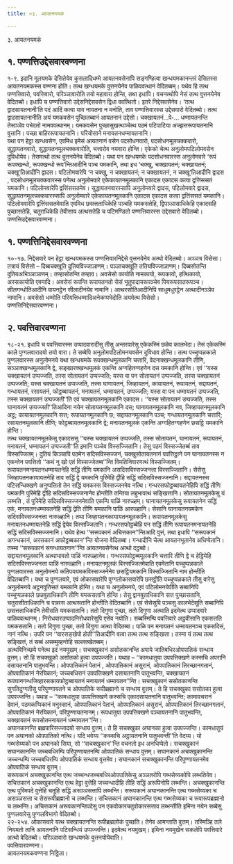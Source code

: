 ```yaml
---
title: ०३. आयतनयमकं

---
```

३. आयतनयमकं  


## १. पण्णत्तिउद्देसवारवण्णना

१-९. इदानि मूलयमके देसितेयेव कुसलादिधम्मे आयतनवसेनापि सङ्गण्हित्वा खन्धयमकानन्तरं देसितस्स आयतनयमकस्स वण्णना होति। तत्थ खन्धयमके वुत्तनयेनेव पाळिववत्थानं वेदितब्बम्। यथेव हि तत्थ पण्णत्तिवारो, पवत्तिवारो, परिञ्ञावारोति तयो महावारा होन्ति, तथा इधापि। वचनत्थोपि नेसं तत्थ वुत्तनयेनेव वेदितब्बो। इधापि च पण्णत्तिवारो उद्देसनिद्देसवसेन द्विधा ववत्थितो। इतरे निद्देसवसेनेव। ‘तत्थ द्वादसायतनानी’ति पदं आदिं कत्वा याव नायतना न मनोति, ताव पण्णत्तिवारस्स उद्देसवारो वेदितब्बो। तत्थ द्वादसायतनानीति अयं यमकवसेन पुच्छितब्बानं आयतनानं उद्देसो। चक्खायतनं…पे॰… धम्मायतनन्ति तेसञ्ञेव पभेदतो नामववत्थानम्। यमकवसेन पुच्छासुखत्थञ्चेत्थ पठमं पटिपाटिया अज्झत्तरूपायतनानि वुत्तानि। पच्छा बाहिररूपायतनानि। परियोसाने मनायतनधम्मायतनानि।  
यथा पन हेट्ठा खन्धवसेन, एवमिध इमेसं आयतनानं वसेन पदसोधनवारो, पदसोधनमूलचक्कवारो, सुद्धायतनवारो, सुद्धायतनमूलचक्कवारोति, चत्तारोव नयवारा होन्ति। एकेको चेत्थ अनुलोमपटिलोमवसेन दुविधोयेव। तेसमत्थो तत्थ वुत्तनयेनेव वेदितब्बो। यथा पन खन्धयमके पदसोधनवारस्स अनुलोमवारे ‘रूपं रूपक्खन्धो, रूपक्खन्धो रूप’न्तिआदीनि पञ्च यमकानि, तथा इध ‘चक्खु, चक्खायतनं; चक्खायतनं; चक्खू’तिआदीनि द्वादस। पटिलोमवारेपि ‘न चक्खु, न चक्खायतनं; न चक्खायतनं, न चक्खू’तिआदीनि द्वादस , पदसोधनमूलचक्कवारस्स पनेत्थ अनुलोमवारे एकेकायतनमूलकानि एकादस एकादस कत्वा द्वत्तिंससतं यमकानि। पटिलोमवारेपि द्वत्तिंससतमेव। सुद्धायतनवारस्सापि अनुलोमवारे द्वादस, पटिलोमवारे द्वादस, सुद्धायतनमूलचक्कवारस्सापि अनुलोमवारे एकेकायतनमूलकानि एकादस एकादस कत्वा द्वत्तिंससतं यमकानि। पटिलोमवारेपि द्वत्तिंससतमेवाति एवमिध छसत्तताधिकेहि पञ्चहि यमकसतेहि, द्विपञ्ञासाधिकेहि एकादसहि पुच्छासतेहि, चतुराधिकेहि तेवीसाय अत्थसतेहि च पटिमण्डितो पण्णत्तिवारस्स उद्देसवारो वेदितब्बो।  
पण्णत्तिउद्देसवारवण्णना।  


## १. पण्णत्तिनिद्देसवारवण्णना

१०-१७. निद्देसवारे पन हेट्ठा खन्धयमकस्स पण्णत्तिवारनिद्देसे वुत्तनयेनेव अत्थो वेदितब्बो। अञ्ञत्र विसेसा। तत्रायं विसेसो – दिब्बचक्खूति दुतियविज्जाञाणम्। पञ्ञाचक्खूति ततियविज्जाञाणम्। दिब्बसोतन्ति दुतियअभिञ्ञाञाणम्। तण्हासोतन्ति तण्हाव। अवसेसो कायोति नामकायो, रूपकायो, हत्थिकायो, अस्सकायोति एवमादि। अवसेसं रूपन्ति रूपायतनतो सेसं भूतुपादायरूपञ्चेव पियरूपसातरूपञ्च। सीलगन्धोतिआदीनि वायनट्ठेन सीलादीनंयेव नामानि। अत्थरसोतिआदीनिपि साधुमधुरट्ठेन अत्थादीनञ्ञेव नामानि। अवसेसो धम्मोति परियत्तिधम्मादिअनेकप्पभेदोति अयमेत्थ विसेसो।  
पण्णत्तिनिद्देसवारवण्णना।  


## २. पवत्तिवारवण्णना

१८-२१. इधापि च पवत्तिवारस्स उप्पादवारादीसु तीसु अन्तरवारेसु एकेकस्मिं छळेव कालभेदा। तेसं एकेकस्मिं काले पुग्गलवारादयो तयो वारा। ते सब्बेपि अनुलोमपटिलोमनयवसेन दुविधाव होन्ति। तत्थ पच्चुप्पन्नकाले पुग्गलवारस्स अनुलोमनये यथा खन्धयमके रूपक्खन्धमूलकानि चत्तारि, वेदनाक्खन्धमूलकानि तीणि, सञ्ञाक्खन्धमूलकानि द्वे, सङ्खारक्खन्धमूलकं एकन्ति अग्गहितग्गहणेन दस यमकानि होन्ति। एवं ‘‘यस्स चक्खायतनं उप्पज्जति, तस्स सोतायतनं उप्पज्जति; यस्स वा पन सोतायतनं उप्पज्जति, तस्स चक्खायतनं उप्पज्जति; यस्स चक्खायतनं उप्पज्जति, तस्स घाणायतनं, जिव्हायतनं, कायायतनं, रूपायतनं, सद्दायतनं, गन्धायतनं, रसायतनं, फोट्ठब्बायतनं, मनायतनं, धम्मायतनं, उप्पज्जति; यस्स वा पन धम्मायतनं उप्पज्जति, तस्स चक्खायतनं उप्पज्जती’’ति एवं चक्खायतनमूलकानि एकादस। ‘‘यस्स सोतायतनं उप्पज्जति, तस्स घानायतनं उप्पज्जती’’तिआदिना नयेन सोतायतनमूलकानि दस; घानायतनमूलकानि नव, जिव्हायतनमूलकानि अट्ठ; कायायतनमूलकानि सत्त; रूपायतनमूलकानि छ; सद्दायतनमूलकानि पञ्च; गन्धायतनमूलकानि चत्तारि; रसायतनमूलकानि तीणि; फोट्ठब्बायतनमूलकानि द्वे; मनायतनमूलकं एकन्ति अग्गहितग्गहणेन छसट्ठि यमकानि होन्ति।  
तत्थ चक्खायतनमूलकेसु एकादससु ‘‘यस्स चक्खायतनं उप्पज्जति, तस्स सोतायतनं, घानायतनं, रूपायतनं, मनायतनं, धम्मायतनं उप्पज्जती’’ति इमानि पञ्चेव विस्सज्जितानि। तेसु पठमं विस्सज्जेतब्बं ताव विस्सज्जितम्। दुतियं किञ्चापि पठमेन सदिसविस्सज्जनं, चक्खुसोतायतनानं पवत्तिट्ठाने पन घानायतनस्स न एकन्तेन पवत्तितो ‘‘कथं नु खो एतं विस्सज्जेतब्ब’’न्ति विमतिनिवारणत्थं विस्सज्जितम्। रूपायतनमनायतनधम्मायतनेहि सद्धिं तीणि यमकानि असदिसविस्सज्जनत्ता विस्सज्जितानि। सेसेसु जिव्हायतनकायायतनेहि ताव सद्धिं द्वे यमकानि पुरिमेहि द्वीहि सद्धिं सदिसविस्सज्जनानि। सद्दायतनस्स पटिसन्धिक्खणे अनुप्पत्तितो तेन सद्धिं यमकस्स विस्सज्जनमेव नत्थि। गन्धरसफोट्ठब्बायतनेहिपि सद्धिं तीणि यमकानि पुरिमेहि द्वीहि सदिसविस्सज्जनानेव होन्तीति तन्तिया लहुभावत्थं सङ्खित्तानि। सोतायतनमूलकेसु यं लब्भति , तं पुरिमेहि सदिसविस्सज्जनमेवाति एकम्पि पाळिं नारुळ्हम्। घानायतनमूलकेसु रूपायतनेन सद्धिं एकं, मनायतनधम्मायतनेहि सद्धिं द्वेति तीणि यमकानि पाळिं आरुळ्हानि। सेसानि घानायतनयमकेन सदिसविस्सज्जनत्ता नारुळ्हानि। तथा जिव्हायतनकायायतनमूलकानि। रूपायतनमूलकेसु मनायतनधम्मायतनेहि सद्धिं द्वेयेव विस्सज्जितानि। गन्धरसफोट्ठब्बेहि पन सद्धिं तीणि रूपायतनमनायतनेहि सद्धिं सदिसविस्सज्जनानि। यथेव हेत्थ ‘‘सरूपकानं अचित्तकान’’न्तिआदि वुत्तं, तथा इधापि ‘‘सरूपकानं अगन्धकानं, अरसकानं अफोट्ठब्बकान’’न्ति योजना वेदितब्बा। गन्धादीनि चेत्थ आयतनभूतानेव अधिप्पेतानि। तस्मा ‘‘सरूपकानं सगन्धायतनान’’न्ति आयतनवसेनेत्थ अत्थो दट्ठब्बो।  
सद्दायतनमूलकानि अत्थाभावतो पाळिं नारुळ्हानेव। गन्धरसफोट्ठब्बमूलकानि चत्तारि तीणि द्वे च हेट्ठिमेहि सदिसविस्सज्जनत्ता पाळिं नारुळ्हानि। मनायतनमूलकं विस्सज्जितमेवाति एवमेतानि पच्चुप्पन्नकाले पुग्गलवारस्स अनुलोमनये कतिपययमकविस्सज्जनेनेव छसट्ठियमकानि विस्सज्जितानि नाम होन्तीति वेदितब्बानि। यथा च पुग्गलवारे, एवं ओकासवारेपि पुग्गलोकासवारेपि छसट्ठीति पच्चुप्पन्नकाले तीसु वारेसु अनुलोमनये अट्ठनवुतिसतं यमकानि होन्ति। यथा च अनुलोमनये, एवं पटिलोमनयेपीति सब्बानिपि पच्चुप्पन्नकाले छन्नवुताधिकानि तीणि यमकसतानि होन्ति। तेसु द्वानवुताधिकानि सत्त पुच्छासतानि, चतुरासीताधिकानि च पन्नरस अत्थसतानि होन्तीति वेदितब्बानि। एवं सेसेसुपि पञ्चसु कालभेदेसूति सब्बानिपि छसत्तताधिकानि तेवीसति यमकसतानि। ततो दिगुणा पुच्छा, ततो दिगुणा अत्थाति इदमेत्थ उप्पादवारे पाळिववत्थानम्। निरोधवारउप्पादनिरोधवारेसुपि एसेव नयोति। सब्बस्मिम्पि पवत्तिवारे अट्ठवीसानि एकसत्तति यमकसतानि। ततो दिगुणा पुच्छा, ततो दिगुणा अत्था वेदितब्बा। पाळि पन मनायतनं धम्मायतनञ्च एकसदिसं, नानं नत्थि। उपरि पन ‘‘वारसङ्खेपो होती’’तिआदीनि वत्वा तत्थ तत्थ सङ्खित्ता। तस्मा यं तत्थ तत्थ सङ्खित्तं, तं सब्बं असम्मुय्हन्तेहि सल्लक्खेतब्बम्।  
अत्थविनिच्छये पनेत्थ इदं नयमुखम्। सचक्खुकानं असोतकानन्ति अपाये जातिबधिरओपपातिकं सन्धाय वुत्तम्। सो हि सचक्खुको असोतको हुत्वा उपपज्जति। यथाह – ‘‘कामधातुया उपपत्तिक्खणे कस्सचि अपरानि दसायतनानि पातुभवन्ति। ओपपातिकानं पेतानं , ओपपातिकानं असुरानं, ओपपातिकानं तिरच्छानगतानं, ओपपातिकानं नेरयिकानं; जच्चबधिरानं उपपत्तिक्खणे दसायतनानि पातुभवन्ति, चक्खायतनं रूपघानगन्धजिव्हारसकायफोट्ठब्बायतनं मनायतनं धम्मायतन’’न्ति। सचक्खुकानं ससोतकानन्ति सुगतिदुग्गतीसु परिपुण्णायतने च ओपपातिके रूपीब्रह्मानो च सन्धाय वुत्तम्। ते हि सचक्खुका ससोतका हुत्वा उपपज्जन्ति। यथाह – ‘‘कामधातुया उपपत्तिक्खणे कस्सचि एकादसायतनानि पातुभवन्ति; कामावचरानं देवानं, पठमकप्पिकानं मनुस्सानं, ओपपातिकानं पेतानं, ओपपातिकानं असुरानं, ओपपातिकानं तिरच्छानगतानं, ओपपातिकानं नेरयिकानं, परिपुण्णायतनानम्। रूपधातुया उपपत्तिक्खणे पञ्चायतनानि पातुभवन्ति, चक्खायतनं रूपसोतमनायतनं धम्मायतन’’न्ति।  
अघानकानन्ति ब्रह्मपारिसज्जादयो सन्धाय वुत्तम्। ते हि सचक्खुका अघानका हुत्वा उपपज्जन्ति। कामधातुयं पन अघानको ओपपातिको नत्थि। यदि भवेय्य ‘‘कस्सचि अट्ठायतनानि पातुभवन्ती’’ति वेदय्य। यो गब्भसेय्यको पन अघानको सिया, सो ‘‘सचक्खुकान’’न्ति वचनतो इध अनधिप्पेतो। सचक्खुकानं सघानकानन्ति जच्चबधिरम्पि परिपुण्णायतनम्पि ओपपातिकं सन्धाय वुत्तम्। सघानकानं अचक्खुकानन्ति जच्चन्धम्पि जच्चबधिरम्पि ओपपातिकं सन्धाय वुत्तमेव। सघानकानं सचक्खुकानन्ति परिपुण्णायतनमेव ओपपातिकं सन्धाय वुत्तम्।  
सरूपकानं अचक्खुकानन्ति एत्थ जच्चन्धजच्चबधिरओपपातिकेसु अञ्ञतरोपि गब्भसेय्यकोपि लब्भतियेव। सचित्तकानं अचक्खुकानन्ति एत्थ हेट्ठा वुत्तेहि जच्चन्धादीहि तीहि सद्धिं अरूपिनोपि लब्भन्ति। अचक्खुकानन्ति एत्थ पुरिमपदे वुत्तेहि चतूहि सद्धिं असञ्ञसत्तापि लब्भन्ति। सरूपकानं अघानकानन्ति एत्थ गब्भसेय्यका च असञ्ञसत्ता च सेसरूपीब्रह्मानो च लब्भन्ति। सचित्तकानं अघानकानन्ति एत्थ गब्भसेय्यका च रूपारूपब्रह्मानो च लब्भन्ति। अचित्तकानं अरूपकानन्तिपदेसु पन एकवोकारचतुवोकारसत्ताव लब्भन्तीति इमिना नयेन सब्बेसु पुग्गलवारेसु पुग्गलविभागो वेदितब्बो।  
२२-२५४. ओकासवारे यत्थ चक्खायतनन्ति रूपीब्रह्मलोकं पुच्छति। तेनेव आमन्ताति वुत्तम्। तस्मिञ्हि तले नियमतो तानि आयतनानि पटिसन्धियं उप्पज्जन्ति। इदमेत्थ नयमुखम्। इमिना नयमुखेन सकलेपि पवत्तिवारे अत्थो वेदितब्बो। परिञ्ञावारो खन्धयमके वुत्तनयोयेवाति।  
पवत्तिवारवण्णना।  
आयतनयमकवण्णना निट्ठिता।  